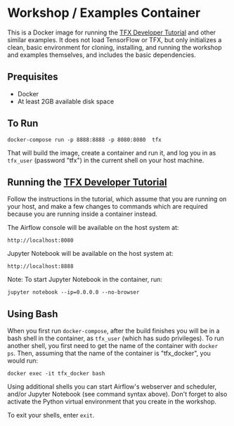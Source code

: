 # Workshop / Examples Container

This is a Docker image for running the
[TFX Developer Tutorial](https://www.tensorflow.org/tfx/tutorials/tfx/workshop)
and other similar examples.  It does not load TensorFlow or TFX, but only
initializes a clean, basic environment for cloning, installing, and running the
workshop and examples themselves, and includes the basic dependencies.

## Prequisites

* Docker
* At least 2GB available disk space

## To Run

`docker-compose run -p 8888:8888 -p 8080:8080  tfx`

That will build the image, create a container and run it, and log you in as
`tfx_user` (password "tfx") in the current shell on your host machine.

## Running the [TFX Developer Tutorial](https://www.tensorflow.org/tfx/tutorials/tfx/workshop)

Follow the instructions in the tutorial, which assume that you are running on
your host, and make a few changes to commands which are required because you
are running inside a container instead.

The Airflow console will be available on the host system at:

`http://localhost:8080`

Jupyter Notebook will be available on the host system at:

`http://localhost:8888`

Note: To start Jupyter Notebook in the container, run:

`jupyter notebook --ip=0.0.0.0 --no-browser`

## Using Bash

When you first run `docker-compose`, after the build finishes you will be in a
bash shell in the container, as `tfx_user` (which has sudo privileges).  To run
another shell, you first need to get the name of the container with `docker ps`.
Then, assuming that the name of the container is "tfx_docker", you would run:

`docker exec -it tfx_docker bash`

Using additional shells you can start Airflow's webserver and scheduler, and/or
Jupyter Notebook (see command syntax above).  Don't forget to also activate the
Python virtual environment that you create in the workshop.

To exit your shells, enter `exit`.
